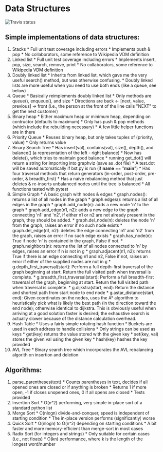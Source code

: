 Data Structures
=====

![Travis status](https://travis-ci.org/jbbrokaw/data-structures.svg?branch=master "Travis status")


## Simple implementations of data structures:
  1. Stacks
    * Full unit test coverage including errors
    * Implements push & pop
    * No collaborators, some reference to Wikipedia VDM definition
  2. Linked list
    * Full unit test coverage including errors
    * Implements insert, pop, size, search, remove, print
    * No collaborators, some reference to Wikipedia VDM definition
  3. Doubly linked list
    * Inherits from linked list, which gave me the very useful search() method,
      but was otherwise confusing.
    * Doubly linked lists are more useful when you need to use both ends (like a queue, see below)
  4. Queue
    * Basically reimplements doubly linked list
    * Only methods are queue(), enqueue(), and size
    * Directions are back  <-  [next, value, previous] -> front (i.e., the person at the front of the line calls "NEXT" to get the next customer)
  5. Binary heap
    * Either maximum heap or minimum heap, depending on contructor (defaults to maximum)
    * Only has push & pop methods (which include the rebuilding necessary)
    * A few little helper functions are in there
  6. Priority Queue
    * Reuses binary heap, but only takes tuples of (priority, value)
    * Only returns value
  7. Binary Search Tree
    * Has insert(val), contains(val), size(), depth(), and balance() (a representation of the left - right balance)
    * Now has delete(), which tries to maintain good balance
    * running get_dot() will return a string for importing into graphviz (save as .dot file)
    * A test.dot will be saved automatically if bst.py is run (if __name__ == "__main__")
    * Has four traversal methods that return generators (in-order, post-order, pre-order, & breadth_first)
    * Has a naive rebalancing method that just deletes & re-inserts unbalanced nodes until the tree is balanced
    * All functions tested with pytest
  8. Simple Graph
    * A basic graph with nodes & edges
    * graph.nodes(): returns a list of all nodes in the graph
    * graph.edges(): returns a list of all edges in the graph
    * graph.add_node(n): adds a new node 'n' to the graph
    * graph.add_edge(n1, n2): adds a new edge to the graph connecting 'n1' and 'n2', if either n1 or n2 are not already present in the graph, they should be added.
    * graph.del_node(n): deletes the node 'n' from the graph, raises an error if no such node exists
    * graph.del_edge(n1, n2): deletes the edge connecting 'n1' and 'n2' from the graph, raises an error if no such edge exists
    * graph.has_node(n): True if node 'n' is contained in the graph, False if not.
    * graph.neighbors(n): returns the list of all nodes connected to 'n' by edges, raises an error if n is not in g
    * graph.adjacent(n1, n2): returns True if there is an edge connecting n1 and n2, False if not, raises an error if either of the supplied nodes are not in g
    * g.depth_first_traversal(start): Perform a full depth-first traversal of the graph beginning at start. Return the full visited path when traversal is complete.
    * g.breadth_first_traversal(start): Perform a full breadth-first traversal of the graph, beginning at start. Return the full visited path when traversal is complete.
    * g.dijkstra(start, end): Return the distance and shortest path from start node to end node
    * g.astar_distance(start, end): Given coordinates on the nodes, uses the A* algorithm to heuristically pick what is likely the best path (in the direction toward the end node); otherwise identical to dijkstra. This is obviously useful when arriving at a good solution faster is desired; the exhaustive search is actually slower because of the distance calculation overhead.
  9. Hash Table
    * Uses a fairly simple rotating hash function
    * Buckets are used in each address to handle collisions
    * Only strings can be used as keys
    * get(key) returns the value stored with the given key
    * set(key, val) stores the given val using the given key
    * hash(key) hashes the key provided
  10. AVL Tree
    * Binary search tree which incorporates the AVL rebalancing algorith on insertion and deletion


## Algorithms:
  1. parse_parentheses(text)
    * Counts parentheses in text, decides if all opened ones are closed or if anything is broken
    * Returns 1 if more open, -1 if closes unopened ones, 0 if all opens are closed
    * Tests provided
  2. Insertion Sort
    * O(n^2) performing, very simple in-place sort of a standard python list
  3. Merge Sort
    * O(nlogn) divide-and-conquer, speed is independent of starting condition
    * The in-place version performs (significantly) worse
  4. Quick Sort
    * O(nlogn) to O(n^2) depending on starting conditions
    * A bit faster and more memory-efficient than merge-sort in most cases
  5. Radix Sort (for integers and strings)
    * Only suitable for certain cases (i.e., not floats)
    * O(kn) performance, where k is the length of the longest word/number
